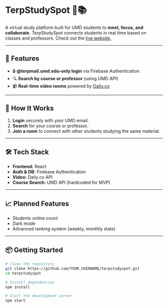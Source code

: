 # TerpStudySpot 🐢📚

A virtual study platform built for UMD students to **meet, focus, and collaborate**. TerpStudySpot connects students in real time based on classes and professors. Check out the [live website.](https://terpstudyspot.com)

---

## 🚀 Features

- 🔒 **@terpmail.umd.edu-only login** via Firebase Authentication
- 🔍 **Search by course or professor** (using UMD API)
- 📹 **Real-time video rooms** powered by [Daily.co](https://www.daily.co/)

---

## 🧠 How It Works

1. **Login** securely with your UMD email.
2. **Search** for your course or professor.
3. **Join a room** to connect with other students studying the same material.

---

## 🛠️ Tech Stack

- **Frontend:** React
- **Auth & DB:** Firebase Authentication
- **Video:** Daily.co API
- **Course Search:** UMD API (hardcoded for MVP)

---

## 📈 Planned Features

- Students online count
- Dark mode
- Advanced ranking system (weekly, monthly stats)

---

## 📦 Getting Started

```bash
# Clone the repository
git clone https://github.com/YOUR_USERNAME/terpstudyspot.git
cd terpstudyspot

# Install dependencies
npm install

# Start the development server
npm start
